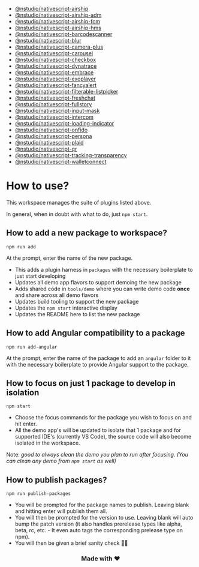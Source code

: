 - [@nstudio/nativescript-airship](packages/nativescript-airship/README.md)
- [@nstudio/nativescript-airship-adm](packages/nativescript-airship-adm/README.md)
- [@nstudio/nativescript-airship-fcm](packages/nativescript-airship-fcm/README.md)
- [@nstudio/nativescript-airship-hms](packages/nativescript-airship-hms/README.md)
- [@nstudio/nativescript-barcodescanner](packages/nativescript-barcodescanner/README.md)
- [@nstudio/nativescript-blur](packages/nativescript-blur/README.md)
- [@nstudio/nativescript-camera-plus](packages/nativescript-camera-plus/README.md)
- [@nstudio/nativescript-carousel](packages/nativescript-carousel/README.md)
- [@nstudio/nativescript-checkbox](packages/nativescript-checkbox/README.md)
- [@nstudio/nativescript-dynatrace](packages/nativescript-dynatrace/README.md)
- [@nstudio/nativescript-embrace](packages/nativescript-embrace/README.md)
- [@nstudio/nativescript-exoplayer](packages/nativescript-exoplayer/README.md)
- [@nstudio/nativescript-fancyalert](packages/nativescript-fancyalert/README.md)
- [@nstudio/nativescript-filterable-listpicker](packages/nativescript-filterable-listpicker/README.md)
- [@nstudio/nativescript-freshchat](packages/nativescript-freshchat/README.md)
- [@nstudio/nativescript-fullstory](packages/nativescript-fullstory/README.md)
- [@nstudio/nativescript-input-mask](packages/nativescript-input-mask/README.md)
- [@nstudio/nativescript-intercom](packages/nativescript-intercom/README.md)
- [@nstudio/nativescript-loading-indicator](packages/nativescript-loading-indicator/README.md)
- [@nstudio/nativescript-onfido](packages/nativescript-onfido/README.md)
- [@nstudio/nativescript-persona](packages/nativescript-persona/README.md)
- [@nstudio/nativescript-plaid](packages/nativescript-plaid/README.md)
- [@nstudio/nativescript-qr](packages/nativescript-qr/README.md)
- [@nstudio/nativescript-tracking-transparency](packages/nativescript-tracking-transparency/README.md)
- [@nstudio/nativescript-walletconnect](packages/nativescript-walletconnect/README.md)

# How to use?

This workspace manages the suite of plugins listed above.

In general, when in doubt with what to do, just `npm start`.

## How to add a new package to workspace?

```
npm run add
```

At the prompt, enter the name of the new package.

- This adds a plugin harness in `packages` with the necessary boilerplate to just start developing
- Updates all demo app flavors to support demoing the new package
- Adds shared code in `tools/demo` where you can write demo code **once** and share across all demo flavors
- Updates build tooling to support the new package
- Updates the `npm start` interactive display
- Updates the README here to list the new package

## How to add Angular compatibility to a package

```
npm run add-angular
```

At the prompt, enter the name of the package to add an `angular` folder to it with the necessary boilerplate to provide Angular support to the package.

## How to focus on just 1 package to develop in isolation

```
npm start
```

- Choose the focus commands for the package you wish to focus on and hit enter.
- All the demo app's will be updated to isolate that 1 package and for supported IDE's (currently VS Code), the source code will also become isolated in the workspace.

Note: _good to always clean the demo you plan to run after focusing. (You can clean any demo from `npm start` as well)_

## How to publish packages?

```
npm run publish-packages
```

- You will be prompted for the package names to publish. Leaving blank and hitting enter will publish them all.
- You will then be prompted for the version to use. Leaving blank will auto bump the patch version (it also handles prerelease types like alpha, beta, rc, etc. - It even auto tags the corresponding prelease type on npm).
- You will then be given a brief sanity check 🧠😊

<h3 align="center">Made with ❤️</h3>
